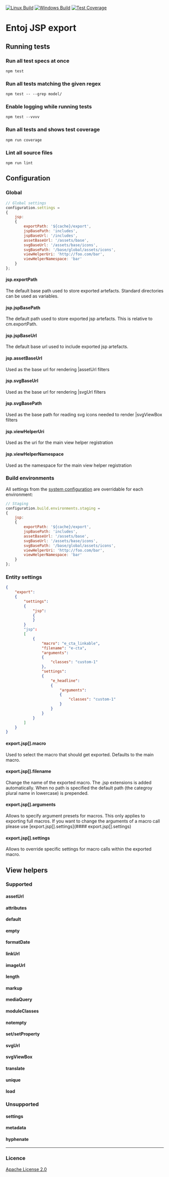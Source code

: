 
[![Linux Build][travis-image]][travis-url]
[![Windows Build][appveyor-image]][appveyor-url]
[![Test Coverage][coveralls-image]][coveralls-url]

# Entoj JSP export


## Running tests

### Run all test specs at once

```
npm test
```

### Run all tests matching the given regex

```
npm test -- --grep model/
```

### Enable logging while running tests

```
npm test --vvvv
```

### Run all tests and shows test coverage

```
npm run coverage
```

### Lint all source files

```
npm run lint
```

## Configuration

### Global

```javascript
// Global settings
configuration.settings =
{
    jsp:
    {
    	exportPath: '${cache}/export',
		jspBasePath: 'includes',
        jspBaseUrl: '/includes',
        assetBaseUrl: '/assets/base',
        svgBaseUrl: '/assets/base/icons',
        svgBasePath: '/base/global/assets/icons',
        viewHelperUri: 'http://foo.com/bar',
        viewHelperNamespace: 'bar'
    }
};
```

#### jsp.exportPath

The default base path used to store exported artefacts. Standard directories can be used as variables.

#### jsp.jspBasePath

The default path used to store exported jsp artefacts. This is relative to cm.exportPath.

#### jsp.jspBaseUrl

The default base url used to include exported jsp artefacts.

#### jsp.assetBaseUrl

Used as the base url for rendering |assetUrl filters

#### jsp.svgBaseUrl

Used as the base url for rendering |svgUrl filters

#### jsp.svgBasePath

Used as the base path for reading svg icons needed to render |svgViewBox filters

#### jsp.viewHelperUri

Used as the uri for the main view helper registration

#### jsp.viewHelperNamespace

Used as the namespace for the main view helper registration


### Build environments

All settings from the [system configuration](##System) are overridable for each environment:

```javascript
// Staging
configuration.build.environments.staging =
{
	jsp:
	{
		exportPath: '${cache}/export',
		jspBasePath: 'includes',
		assetBaseUrl: '/assets/base',
		svgBaseUrl: '/assets/base/icons',
		svgBasePath: '/base/global/assets/icons',
		viewHelperUri: 'http://foo.com/bar',
		viewHelperNamespace: 'bar'
	}
};
```


### Entity settings

```json
{
	"export":
	{
		"settings":
		{
			"jsp":
			{
			}
		}
		"jsp":
		[
			{
				"macro": "e_cta_linkable",
				"filename": "e-cta",
				"arguments":
				{
					"classes": "custom-1"
				},
				"settings":
				{
					"e_headline":
					{
						"arguments":
						{
							"classes": "custom-1"
						}
					}
				}
			}
		]
	}
}
```

#### export.jsp[].macro

Used to select the macro that should get exported. Defaults to the main macro.

#### export.jsp[].filename

Change the name of the exported macro. The .jsp extensions is added automatically. When no path is specified the default path (the categroy plural name in lowercase) is prepended.

#### export.jsp[].arguments

Allows to specify argument presets for macros. This only applies to exporting full macros. If you want to change the arguments of a macro call please use [export.jsp[].settings](#### export.jsp[].settings)

#### export.jsp[].settings

Allows to override specific settings for macro calls within the exported macro.


## View helpers

### Supported
#### assetUrl
#### attributes
#### default
#### empty
#### formatDate
#### linkUrl
#### imageUrl
#### length
#### markup
#### mediaQuery
#### moduleClasses
#### notempty
#### set/setProperty
#### svgUrl
#### svgViewBox
#### translate
#### unique
#### load

### Unsupported
#### settings
#### metadata
#### hyphenate

---

### Licence
[Apache License 2.0](LICENCE)

[travis-image]: https://img.shields.io/travis/entoj/entoj-export-jsp/master.svg?label=linux
[travis-url]: https://travis-ci.org/entoj/entoj-export-jsp
[appveyor-image]: https://img.shields.io/appveyor/ci/ChristianAuth/entoj-export-jsp/master.svg?label=windows
[appveyor-url]: https://ci.appveyor.com/project/ChristianAuth/entoj-export-jsp
[coveralls-image]: https://img.shields.io/coveralls/entoj/entoj-export-jsp/master.svg
[coveralls-url]: https://coveralls.io/r/entoj/entoj-export-jsp?branch=master
